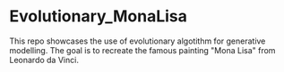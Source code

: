 # Evolutionary_MonaLisa
This repo showcases the use of evolutionary algotithm for generative modelling. The goal is to recreate the famous painting "Mona Lisa" from Leonardo da Vinci.
